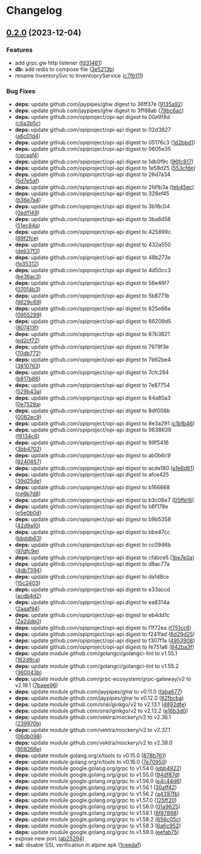 # Changelog

## [0.2.0](https://github.com/opiproject/opi-smbios-bridge/compare/v0.1.2...v0.2.0) (2023-12-04)


### Features

* add grpc gw http listener ([fd31461](https://github.com/opiproject/opi-smbios-bridge/commit/fd31461b59976f65ec871d220c6213f72ac979bd))
* **db:** add redis to compose file ([3e5213b](https://github.com/opiproject/opi-smbios-bridge/commit/3e5213b70266255b251f6a590797b0e7a6129a44))
* rename InventorySvc to InventopryService ([c7fb111](https://github.com/opiproject/opi-smbios-bridge/commit/c7fb111b359b611c5b195eaa128ca9e8204f5c0c))


### Bug Fixes

* **deps:** update github.com/jaypipes/ghw digest to 36ff37e ([9135a92](https://github.com/opiproject/opi-smbios-bridge/commit/9135a924c8bf7ab4f0bc267c5294ed57fd9c4904))
* **deps:** update github.com/jaypipes/ghw digest to 3ff88ab ([79bc6ac](https://github.com/opiproject/opi-smbios-bridge/commit/79bc6ac37b655d178fb6ae75b0049a8dc37dfe7f))
* **deps:** update github.com/opiproject/opi-api digest to 00e9f8d ([c6a3b5c](https://github.com/opiproject/opi-smbios-bridge/commit/c6a3b5c3d360240d323d832b441a2b434295996a))
* **deps:** update github.com/opiproject/opi-api digest to 02d3827 ([a6c01d4](https://github.com/opiproject/opi-smbios-bridge/commit/a6c01d4a8b19c2592dfdcf0ffac81f06a36814f8))
* **deps:** update github.com/opiproject/opi-api digest to 05176c3 ([1d2bbd1](https://github.com/opiproject/opi-smbios-bridge/commit/1d2bbd19628698f710526a2b19d7059a53a830f3))
* **deps:** update github.com/opiproject/opi-api digest to 0605e35 ([cecaaf4](https://github.com/opiproject/opi-smbios-bridge/commit/cecaaf48927f6321953fdfb26ae13ccd020346ac))
* **deps:** update github.com/opiproject/opi-api digest to 1db0f9c ([96fc817](https://github.com/opiproject/opi-smbios-bridge/commit/96fc817e987dfc145c08d488c59136d2d00ebdd0))
* **deps:** update github.com/opiproject/opi-api digest to 1e58d25 ([553cfde](https://github.com/opiproject/opi-smbios-bridge/commit/553cfde59973643eff110ddeb92414d6d3bec6b9))
* **deps:** update github.com/opiproject/opi-api digest to 26d7a34 ([5d7e5af](https://github.com/opiproject/opi-smbios-bridge/commit/5d7e5af67e0045f97be3d4ee47f7e085c8281188))
* **deps:** update github.com/opiproject/opi-api digest to 2fd1b3a ([feb45ec](https://github.com/opiproject/opi-smbios-bridge/commit/feb45ecc5578d45553f84b57d4648867602fb3ad))
* **deps:** update github.com/opiproject/opi-api digest to 328ef45 ([b36e7a4](https://github.com/opiproject/opi-smbios-bridge/commit/b36e7a4b727b80e0f46e2ff276967b4513f8c400))
* **deps:** update github.com/opiproject/opi-api digest to 3b18c04 ([0ed1149](https://github.com/opiproject/opi-smbios-bridge/commit/0ed114954e97101a2628223cd77a364831c6d709))
* **deps:** update github.com/opiproject/opi-api digest to 3ba8d58 ([51ec84a](https://github.com/opiproject/opi-smbios-bridge/commit/51ec84a5e36be224a0ff8f6dd5ec35da486f339c))
* **deps:** update github.com/opiproject/opi-api digest to 425899c ([69f2fce](https://github.com/opiproject/opi-smbios-bridge/commit/69f2fce996fb508442c122ab9615368cac26231b))
* **deps:** update github.com/opiproject/opi-api digest to 432a550 ([deb37f3](https://github.com/opiproject/opi-smbios-bridge/commit/deb37f3c455c3d8d84b40ec4e3f7763ec40a99e0))
* **deps:** update github.com/opiproject/opi-api digest to 48b273e ([fe35312](https://github.com/opiproject/opi-smbios-bridge/commit/fe3531272013fefe36b216be8bcde8109122c27e))
* **deps:** update github.com/opiproject/opi-api digest to 4d50cc3 ([be36ac3](https://github.com/opiproject/opi-smbios-bridge/commit/be36ac3c7a81c9cf369384f9bda12d487de92a5d))
* **deps:** update github.com/opiproject/opi-api digest to 56e46f7 ([07014b3](https://github.com/opiproject/opi-smbios-bridge/commit/07014b357118f627d6ea1a3f31551e8c39ac11cf))
* **deps:** update github.com/opiproject/opi-api digest to 5b8771b ([9629c69](https://github.com/opiproject/opi-smbios-bridge/commit/9629c69752617d5264e3235677affca2f0e75808))
* **deps:** update github.com/opiproject/opi-api digest to 625e66a ([0955299](https://github.com/opiproject/opi-smbios-bridge/commit/0955299325685e3a407cf6329ab9d33e6cbe66c3))
* **deps:** update github.com/opiproject/opi-api digest to 66209d5 ([807413f](https://github.com/opiproject/opi-smbios-bridge/commit/807413f085081161cad3f4c5aa823204ff4ed1a2))
* **deps:** update github.com/opiproject/opi-api digest to 67b3821 ([ed2cf72](https://github.com/opiproject/opi-smbios-bridge/commit/ed2cf72c2fbf5bd4a07632b2c1a265cfc705b699))
* **deps:** update github.com/opiproject/opi-api digest to 7979f3e ([70db772](https://github.com/opiproject/opi-smbios-bridge/commit/70db7728f3b678abe365c97a335d85021ca047cb))
* **deps:** update github.com/opiproject/opi-api digest to 7b62be4 ([3810763](https://github.com/opiproject/opi-smbios-bridge/commit/38107633f91d90a8adc7668a96519b5c93f1bc58))
* **deps:** update github.com/opiproject/opi-api digest to 7cfc284 ([b817b86](https://github.com/opiproject/opi-smbios-bridge/commit/b817b867d3c36209c425611af6d5962ace60f245))
* **deps:** update github.com/opiproject/opi-api digest to 7e87754 ([529b43a](https://github.com/opiproject/opi-smbios-bridge/commit/529b43a24315efad8094ee1b3fe80ef654e7832c))
* **deps:** update github.com/opiproject/opi-api digest to 84a85a3 ([0e7529a](https://github.com/opiproject/opi-smbios-bridge/commit/0e7529a04eae598d9bd18a60262733d6c292dcc5))
* **deps:** update github.com/opiproject/opi-api digest to 8df008b ([0082ec9](https://github.com/opiproject/opi-smbios-bridge/commit/0082ec96846cbad84051a59c4a243521b281f52b))
* **deps:** update github.com/opiproject/opi-api digest to 8e3a291 ([c1bfb46](https://github.com/opiproject/opi-smbios-bridge/commit/c1bfb463f83b3054e67356dd6e0a228c8e171c68))
* **deps:** update github.com/opiproject/opi-api digest to 9638639 ([f8134c6](https://github.com/opiproject/opi-smbios-bridge/commit/f8134c6dd336e0e87f9986c686b18afbe6c475b8))
* **deps:** update github.com/opiproject/opi-api digest to 99f5416 ([3bb4702](https://github.com/opiproject/opi-smbios-bridge/commit/3bb4702f893ff7ea1c206d2b6c18ca09668299d5))
* **deps:** update github.com/opiproject/opi-api digest to ab0b6c9 ([8240857](https://github.com/opiproject/opi-smbios-bridge/commit/82408571f6bd36c2b24d2b193d2369e63d8c4003))
* **deps:** update github.com/opiproject/opi-api digest to acde180 ([a1e6d61](https://github.com/opiproject/opi-smbios-bridge/commit/a1e6d6149426680fc1ebb7b618721cccf1503a34))
* **deps:** update github.com/opiproject/opi-api digest to afce425 ([39d25de](https://github.com/opiproject/opi-smbios-bridge/commit/39d25dec251cfc42567ec8aa12e6ad4ae02679fe))
* **deps:** update github.com/opiproject/opi-api digest to b166668 ([ce6b7d8](https://github.com/opiproject/opi-smbios-bridge/commit/ce6b7d81f3fbbdfad3a41f92f803346e275e80c0))
* **deps:** update github.com/opiproject/opi-api digest to b3c06e7 ([05ffe16](https://github.com/opiproject/opi-smbios-bridge/commit/05ffe16c36c8badbae4878caf15e60684e47d0bf))
* **deps:** update github.com/opiproject/opi-api digest to b6f178e ([e5e0b0d](https://github.com/opiproject/opi-smbios-bridge/commit/e5e0b0d7d5f3ec47e4dc97fbcbf3cda33de595a0))
* **deps:** update github.com/opiproject/opi-api digest to b9b5358 ([42d9a10](https://github.com/opiproject/opi-smbios-bridge/commit/42d9a10eaca6e9b2b6a484227bdd5be35cff61e8))
* **deps:** update github.com/opiproject/opi-api digest to bbe47cc ([bbddb63](https://github.com/opiproject/opi-smbios-bridge/commit/bbddb63221d2be2714f933c07c3586a7379ac6b5))
* **deps:** update github.com/opiproject/opi-api digest to cc0946b ([97dfc9e](https://github.com/opiproject/opi-smbios-bridge/commit/97dfc9e987ee00eaf7dbebd8b84b7e0f776f69ff))
* **deps:** update github.com/opiproject/opi-api digest to cfabce5 ([1be7e0a](https://github.com/opiproject/opi-smbios-bridge/commit/1be7e0a15dd7deca2f367256aaa86e943b03b297))
* **deps:** update github.com/opiproject/opi-api digest to d8ac77a ([4db7394](https://github.com/opiproject/opi-smbios-bridge/commit/4db739456e32bad8a811f4e331e0e38259a22995))
* **deps:** update github.com/opiproject/opi-api digest to da1d8ce ([15c2403](https://github.com/opiproject/opi-smbios-bridge/commit/15c2403013125abaf8a9d55854be0e5ad00446a0))
* **deps:** update github.com/opiproject/opi-api digest to e33accd ([acdb4d2](https://github.com/opiproject/opi-smbios-bridge/commit/acdb4d28e0fcddbce108e568b19b5d6f1cd60b55))
* **deps:** update github.com/opiproject/opi-api digest to ea8314a ([2aaaf94](https://github.com/opiproject/opi-smbios-bridge/commit/2aaaf941417faaddc14c894d0cb5947a8f568652))
* **deps:** update github.com/opiproject/opi-api digest to eb4dd1c ([2a2ddb0](https://github.com/opiproject/opi-smbios-bridge/commit/2a2ddb0438bb4cd17d6e3dcdf6c473634198d8e1))
* **deps:** update github.com/opiproject/opi-api digest to f1f72ea ([f751cc6](https://github.com/opiproject/opi-smbios-bridge/commit/f751cc6bc4772ae49312c5309329296b45feab4f))
* **deps:** update github.com/opiproject/opi-api digest to f241fad ([6d29d25](https://github.com/opiproject/opi-smbios-bridge/commit/6d29d2555383d9b1d76c1a1bd7035e7a89003dab))
* **deps:** update github.com/opiproject/opi-api digest to f307f1a ([4953908](https://github.com/opiproject/opi-smbios-bridge/commit/4953908f3ea6e328f1c2588aaf0d36ce9254cfeb))
* **deps:** update github.com/opiproject/opi-api digest to fe751a6 ([842ba3f](https://github.com/opiproject/opi-smbios-bridge/commit/842ba3fdd025cd80a26ef35477b6b2fbe4531971))
* **deps:** update module github.com/golangci/golangci-lint to v1.55.1 ([162d8ca](https://github.com/opiproject/opi-smbios-bridge/commit/162d8ca30902ed9ee118d7ddb8af8733814f7da6))
* **deps:** update module github.com/golangci/golangci-lint to v1.55.2 ([360043b](https://github.com/opiproject/opi-smbios-bridge/commit/360043b5f6195c9c7bb92deacda29dedf81f8e96))
* **deps:** update module github.com/grpc-ecosystem/grpc-gateway/v2 to v2.18.1 ([7baee96](https://github.com/opiproject/opi-smbios-bridge/commit/7baee96c8f3cfb797ba915e23acbbb7a50e10a5f))
* **deps:** update module github.com/jaypipes/ghw to v0.11.0 ([faba677](https://github.com/opiproject/opi-smbios-bridge/commit/faba677858e10aa283ff9a3bf8c7473c5a0bfa76))
* **deps:** update module github.com/jaypipes/ghw to v0.12.0 ([82fbcba](https://github.com/opiproject/opi-smbios-bridge/commit/82fbcbaf832d97f3356692475852620da3f8079c))
* **deps:** update module github.com/onsi/ginkgo/v2 to v2.13.1 ([4892dfe](https://github.com/opiproject/opi-smbios-bridge/commit/4892dfe20cb9a7164cfb90aaf69c46e496164f84))
* **deps:** update module github.com/onsi/ginkgo/v2 to v2.13.2 ([e16b3d0](https://github.com/opiproject/opi-smbios-bridge/commit/e16b3d0a2fb5e74c80faf9e48cddd157d041f458))
* **deps:** update module github.com/vektra/mockery/v2 to v2.36.1 ([239970b](https://github.com/opiproject/opi-smbios-bridge/commit/239970bb7331cbcca915106c3b774beed4c7624e))
* **deps:** update module github.com/vektra/mockery/v2 to v2.37.1 ([06db098](https://github.com/opiproject/opi-smbios-bridge/commit/06db09872abd4dffb03eb8541bef6871b923c3ed))
* **deps:** update module github.com/vektra/mockery/v2 to v2.38.0 ([908266e](https://github.com/opiproject/opi-smbios-bridge/commit/908266ea2eae2b4d61509d744ee68f0f449caaaa))
* **deps:** update module golang.org/x/tools to v0.15.0 ([878b761](https://github.com/opiproject/opi-smbios-bridge/commit/878b761ea55aa93fcd9056b5a28ed0126a25609a))
* **deps:** update module golang.org/x/tools to v0.16.0 ([7e70950](https://github.com/opiproject/opi-smbios-bridge/commit/7e709507952ec0d2611898506260b22995bb13a7))
* **deps:** update module google.golang.org/grpc to v1.54.0 ([ebb4922](https://github.com/opiproject/opi-smbios-bridge/commit/ebb49221fbc8ac22084fb53ed1b8bd027f04ae4f))
* **deps:** update module google.golang.org/grpc to v1.55.0 ([94df87d](https://github.com/opiproject/opi-smbios-bridge/commit/94df87d39215c6aea1e19ccde19f9e02c67a2bfe))
* **deps:** update module google.golang.org/grpc to v1.56.0 ([e4c44d6](https://github.com/opiproject/opi-smbios-bridge/commit/e4c44d64078afeb365157c1ced270ef7056e193e))
* **deps:** update module google.golang.org/grpc to v1.56.1 ([30aff42](https://github.com/opiproject/opi-smbios-bridge/commit/30aff42858aa5596b210413bd0051cbe2c7eed86))
* **deps:** update module google.golang.org/grpc to v1.56.2 ([a4397fb](https://github.com/opiproject/opi-smbios-bridge/commit/a4397fbfd8002a0a310b49f95388fa3229a5df81))
* **deps:** update module google.golang.org/grpc to v1.57.0 ([125ff20](https://github.com/opiproject/opi-smbios-bridge/commit/125ff20e4798774c707345b6e7293a74c7f7c378))
* **deps:** update module google.golang.org/grpc to v1.58.0 ([01a9625](https://github.com/opiproject/opi-smbios-bridge/commit/01a96254ea12b99e9201f6b4cc27dc6243ecf580))
* **deps:** update module google.golang.org/grpc to v1.58.1 ([8f87888](https://github.com/opiproject/opi-smbios-bridge/commit/8f87888d3542c735465f3f0cbd0b3e72bd7303c5))
* **deps:** update module google.golang.org/grpc to v1.58.2 ([656c05c](https://github.com/opiproject/opi-smbios-bridge/commit/656c05ce360ec69c3cb908cc444135550457bd1f))
* **deps:** update module google.golang.org/grpc to v1.58.3 ([6a6c952](https://github.com/opiproject/opi-smbios-bridge/commit/6a6c9520fb8b04b0884eb8eaf87924e62372f90d))
* **deps:** update module google.golang.org/grpc to v1.59.0 ([eefab75](https://github.com/opiproject/opi-smbios-bridge/commit/eefab75471ec199ca09ef3b198888e6529134df1))
* expose new port ([ab25294](https://github.com/opiproject/opi-smbios-bridge/commit/ab252947b426cc6dc173803f96d7b3b2f5d7a89c))
* **ssl:** disable SSL verification in alpine apk ([1ceedaf](https://github.com/opiproject/opi-smbios-bridge/commit/1ceedafee5db620c57d784253306102f0a42d9db))
